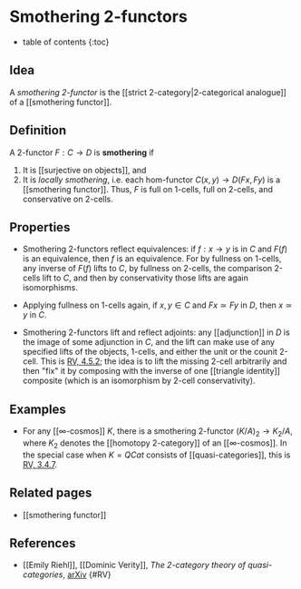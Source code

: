 # Smothering 2-functors

* table of contents
{:toc}

## Idea

A *smothering 2-functor* is the [[strict 2-category|2-categorical analogue]] of a [[smothering functor]].

## Definition

A 2-functor $F:C\to D$ is **smothering** if

1. It is [[surjective on objects]], and
1. It is *locally smothering*, i.e. each hom-functor $C(x,y) \to D(F x, F y)$ is a [[smothering functor]].  Thus, $F$ is full on 1-cells, full on 2-cells, and conservative on 2-cells.

## Properties

* Smothering 2-functors reflect equivalences: if $f:x\to y$ is in $C$ and $F(f)$ is an equivalence, then $f$ is an equivalence.  For by fullness on 1-cells, any inverse of $F(f)$ lifts to $C$, by fullness on 2-cells, the comparison 2-cells lift to $C$, and then by conservativity those lifts are again isomorphisms.

* Applying fullness on 1-cells again, if $x,y\in C$ and $F x \simeq F y$ in $D$, then $x\simeq y$ in $C$.

* Smothering 2-functors lift and reflect adjoints: any [[adjunction]] in $D$ is the image of some adjunction in $C$, and the lift can make use of any specified lifts of the objects, 1-cells, and either the unit or the counit 2-cell.  This is [RV, 4.5.2](#RV); the idea is to lift the missing 2-cell arbitrarily and then "fix" it by composing with the inverse of one [[triangle identity]] composite (which is an isomorphism by 2-cell conservativity).

## Examples

* For any [[∞-cosmos]] $K$, there is a smothering 2-functor $(K/A)_2 \to K_2/A$, where $K_2$ denotes the [[homotopy 2-category]] of an [[∞-cosmos]].  In the special case when $K=QCat$ consists of [[quasi-categories]], this is [RV, 3.4.7](#RV).

## Related pages

* [[smothering functor]]

## References

* [[Emily Riehl]], [[Dominic Verity]], _The 2-category theory of quasi-categories_, [arXiv](http://arxiv.org/abs/1306.5144)
 {#RV}

